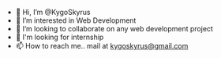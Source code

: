 - 👋 Hi, I’m @KygoSkyrus
- 👀 I’m interested in Web Development
- 💞️ I’m looking to collaborate on any web development project
- 💞️ I'm looking for internship
- 📫 How to reach me.. mail at kygoskyrus@gmail.com

<!---
KygoSkyrus/KygoSkyrus is a ✨ special ✨ repository because its `README.md` (this file) appears on your GitHub profile.
You can click the Preview link to take a look at your changes.
--->
